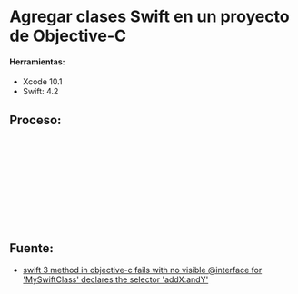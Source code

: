 Agregar clases Swift en un proyecto de Objective-C
===

#### Herramientas:
* Xcode 10.1<br>
* Swift: 4.2


## Proceso:

<p align="justify">
	<img src="imgs/img1.png" alt="" height="" width="">
</p>

<p align="justify">
	<img src="imgs/img2.png" alt="" height="" width="">
</p>

<p align="justify">
	<img src="imgs/img3.png" alt="" height="" width="">
</p>

<p align="justify">
	<img src="imgs/img4.png" alt="" height="" width="">
</p>

<p align="justify">
	<img src="imgs/img5.png" alt="" height="" width="">
</p>

<p align="justify">
	<img src="imgs/img6.png" alt="" height="" width="">
</p>

<p align="justify">
	<img src="imgs/img7.png" alt="" height="" width="">
</p>

<p align="justify">
	<img src="imgs/img8.png" alt="" height="" width="">
</p>

<p align="justify">
	<img src="imgs/img9.png" alt="" height="" width="">
</p>

<p align="justify">
	<img src="imgs/img10.png" alt="" height="" width="">
</p>

<p align="justify">
	<img src="imgs/img11.png" alt="" height="" width="">
</p>

<p align="justify">
	<img src="imgs/img12.png" alt="" height="" width="">
</p>

## Fuente:

* <a href="https://stackoverflow.com/questions/41080100/swift-3-method-in-objective-c-fails-with-no-visible-interface-for-myswiftclass" >swift 3 method in objective-c fails with no visible @interface for 'MySwiftClass' declares the selector 'addX:andY'
</a>


